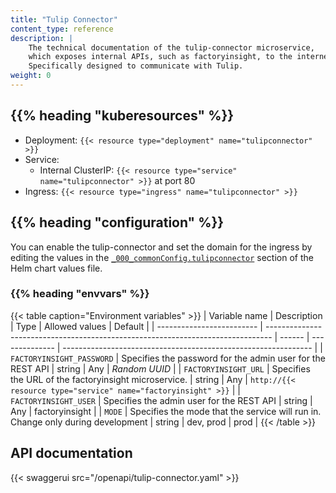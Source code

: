 ```yaml
---
title: "Tulip Connector"
content_type: reference
description: |
    The technical documentation of the tulip-connector microservice,
    which exposes internal APIs, such as factoryinsight, to the internet.
    Specifically designed to communicate with Tulip.
weight: 0
---
```


<!-- overview -->

<!-- body -->

## {{% heading "kuberesources" %}}

- Deployment: `{{< resource type="deployment" name="tulipconnector" >}}`
- Service:
  - Internal ClusterIP: `{{< resource type="service" name="tulipconnector" >}}` at
    port 80
- Ingress: `{{< resource type="ingress" name="tulipconnector" >}}`

## {{% heading "configuration" %}}

You can enable the tulip-connector and set the domain for the ingress by editing
the values in the [`_000_commonConfig.tulipconnector`](/docs/architecture/helm-chart/#tulip-connector)
section of the Helm chart values file.

### {{% heading "envvars" %}}

{{< table caption="Environment variables" >}}
| Variable name             | Description                                                                     | Type   | Allowed values | Default                                                        |
| ------------------------- | ------------------------------------------------------------------------------- | ------ | -------------- | -------------------------------------------------------------- |
| `FACTORYINSIGHT_PASSWORD` | Specifies the password for the admin user for the REST API                      | string | Any            | _Random UUID_                                                  |
| `FACTORYINSIGHT_URL`      | Specifies the URL of the factoryinsight microservice.                           | string | Any            | `http://{{< resource type="service" name="factoryinsight" >}}` |
| `FACTORYINSIGHT_USER`     | Specifies the admin user for the REST API                                       | string | Any            | factoryinsight                                                 |
| `MODE`                    | Specifies the mode that the service will run in. Change only during development | string | dev, prod      | prod                                                           |
{{< /table >}}

## API documentation

{{< swaggerui src="/openapi/tulip-connector.yaml" >}}
